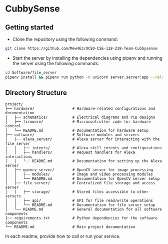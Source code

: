 # CubbySense

## Getting started

- Clone the repository using the following command:
```bash
git clone https://github.com/Mew463/UCSD-CSE-118-218-Team-Cubbysense
```

- Start the server by installing the dependencies using pipenv and running the server using the following commands:
```bash
cd Software/file_server
pipenv install && pipenv run python -m uvicorn server.server:app --reload
```


## **Directory Structure**

```plaintext
project/
├── hardware/                 # Hardware-related configurations and documentation
│   ├── schematics/           # Electrical diagrams and PCB designs
│   ├── firmware/             # Microcontroller code for hardware control
│   └── README.md             # Documentation for hardware setup
├── software/                 # Software modules and servers
│   ├── alexa_server/         # Alexa server for interacting with the file server
│   │   ├── intents/          # Alexa skill intents and configurations
│   │   ├── handlers/         # Request handlers for Alexa interactions
│   │   └── README.md         # Documentation for setting up the Alexa server
│   ├── opencv_server/        # OpenCV server for image processing
│   │   ├── modules/          # Image and video processing modules
│   │   └── README.md         # Documentation for OpenCV server setup
│   ├── file_server/          # Centralized file storage and access server
│   │   ├── storage/          # Stored files accessible to other servers
│   │   ├── api/              # API for file read/write operations
│   │   └── README.md         # Documentation for file server setup
│   └── README.md             # General documentation for all software components
├── requirements.txt          # Python dependencies for the software components
└── README.md                 # Main project documentation
```

In each readme, provide how to call or run your service.